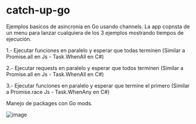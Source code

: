 # catch-up-go

Ejemplos basicos de asincronia en Go usando channels. La app copnsta de un menu para lanzar cualquiera de los 3 ejemplos mostrando tiempos de ejecución.

1.- Ejecutar funciones en paralelo y esperar que todas terminen (Similar a Promise.all en Js - Task.WhenAll en C#)

2.- Ejecutar requests en paralelo y esperar que todos terminen (Similar a Promise.all en Js - Task.WhenAll en C#)

3.- Ejecutar funciones en paralelo y esperar que termine el primero (Similar a Promise.race Js - Task.WhenAny en C#)

Manejo de packages con Go mods.

![image](https://user-images.githubusercontent.com/64028682/80973163-03e00500-8ded-11ea-9a0f-10fb920870af.png)


